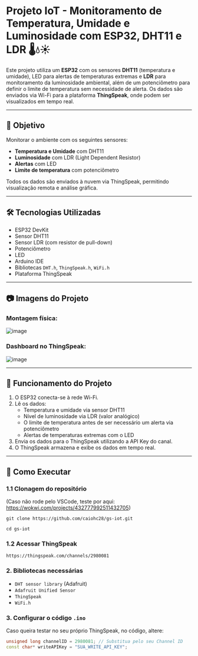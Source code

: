 # Projeto IoT - Monitoramento de Temperatura, Umidade e Luminosidade com ESP32, DHT11 e LDR 🌡️💧☀️

Este projeto utiliza um **ESP32** com os sensores **DHT11** (temperatura e umidade), LED para alertas de temperaturas extremas e **LDR** para monitoramento da luminosidade ambiental, além de um potenciômetro para definir o limite de temperatura sem necessidade de alerta. Os dados são enviados via Wi-Fi para a plataforma **ThingSpeak**, onde podem ser visualizados em tempo real.

---

## 🚀 Objetivo

Monitorar o ambiente com os seguintes sensores:
- **Temperatura e Umidade** com DHT11
- **Luminosidade** com LDR (Light Dependent Resistor)
- **Alertas** com LED
- **Limite de temperatura** com potenciômetro
  
Todos os dados são enviados à nuvem via ThingSpeak, permitindo visualização remota e análise gráfica.

---

## 🛠️ Tecnologias Utilizadas

- ESP32 DevKit
- Sensor DHT11
- Sensor LDR (com resistor de pull-down)
- Potenciômetro
- LED
- Arduino IDE
- Bibliotecas `DHT.h`, `ThingSpeak.h`, `WiFi.h`
- Plataforma ThingSpeak

---

## 📷 Imagens do Projeto

### Montagem física:
![image](https://github.com/user-attachments/assets/bb7f3ead-b214-4766-84c3-8d05875de7d8)




### Dashboard no ThingSpeak:
![image](https://github.com/user-attachments/assets/6c66d260-83c2-4517-b3dc-592efb64537c)




---

## 🧠 Funcionamento do Projeto

1. O ESP32 conecta-se à rede Wi-Fi.
2. Lê os dados:
   - Temperatura e umidade via sensor DHT11
   - Nível de luminosidade via LDR (valor analógico)
   - O limite de temperatura antes de ser necessário um alerta via potenciômetro
   - Alertas de temperaturas extremas com o LED
3. Envia os dados para o ThingSpeak utilizando a API Key do canal.
4. O ThingSpeak armazena e exibe os dados em tempo real.

---

## 🧪 Como Executar

### 1.1 Clonagem do repositório 
(Caso não rode pelo VSCode, teste por aqui: https://wokwi.com/projects/432777992511432705)

``
git clone https://github.com/caiohc28/gs-iot.git
``

``
cd gs-iot
``

### 1.2 Acessar ThingSpeak
``
https://thingspeak.com/channels/2980081
``



### 2. Bibliotecas necessárias

- `DHT sensor library` (Adafruit)
- `Adafruit Unified Sensor`
- `ThingSpeak`
- `WiFi.h`


### 3. Configurar o código `.ino`

Caso queira testar no seu próprio ThingSpeak, no código, altere:

```cpp
unsigned long channelID = 2980081; // Substitua pelo seu Channel ID
const char* writeAPIKey = "SUA_WRITE_API_KEY";
